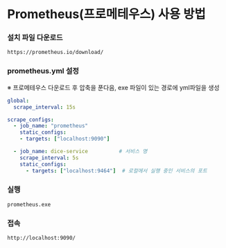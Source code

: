 # Prometheus(프로메테우스) 사용 방법

### 설치 파일 다운로드
	https://prometheus.io/download/

### prometheus.yml 설정
※ 프로메테우스 다운로드 후 압축을 푼다음, exe 파일이 있는 경로에 yml파일을 생성

```yaml
global:
  scrape_interval: 15s

scrape_configs:
  - job_name: "prometheus"
    static_configs:
    - targets: ["localhost:9090"]

  - job_name: dice-service          # 서비스 명
    scrape_interval: 5s
    static_configs:
      - targets: ["localhost:9464"]  # 로컬에서 실행 중인 서비스의 포트
```

### 실행
	prometheus.exe

### 접속
	http://localhost:9090/

